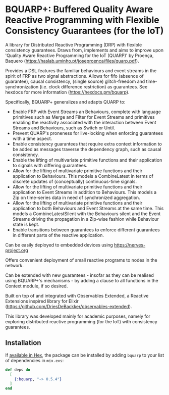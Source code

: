 # BQUARP+: Buffered Quality Aware Reactive Programming with Flexible Consistency Guarantees (for the IoT)

A library for Distributed Reactive Programming (DRP) with flexible consistency guarantees. Draws from, implements and aims to improve upon 'Quality Aware Reactive Programming for the IoT (QUARP)' by Proença, Baquero (https://haslab.uminho.pt/joseproenca/files/quarp.pdf).

Provides a DSL features the familiar behaviours and event streams in the spirit of FRP as two signal abstractions. Allows for fifo (absence of guarantee), causal consistency, (single source) glitch-freedom and time-synchronization (i.e. clock difference restriction) as guarantees. See hexdocs for more information (https://hexdocs.pm/bquarp).

Specifically, BQUARP+ generalizes and adapts QUARP to:
* Enable FRP with Event Streams an Behaviours, complete with language primitives such as Merge and Filter for Event Streams and primitives enabling the reactivity associated with the interaction between Event Streams and Behaviours, such as Switch or Until.
* Prevent QUARP's proneness for live-locking when enforcing guarantees with a time aspect.
* Enable consistency guarantees that require extra context information to be added as messages traverse the dependency graph, such as causal consistency.
* Enable the lifting of multivariate primitive functions and their application to signals with differing guarantees.
* Allow for the lifting of multivariate primitive functions and their application to Behaviours. This models a CombineLatest in terms of discrete updates of (conceptually) continuous-time signals.
* Allow for the lifting of multivariate primitive functions and their application to Event Streams in addition to Behaviours. This models a Zip on time-series data in need of synchronized aggregation.
* Allow for the lifting of multivariate primitive functions and their application to both Behaviours and Event Streams at the same time. This models a CombineLatestSilent with the Behaviours silent and the Event Streams driving the propagation in a Zip-wise fashion while Behaviour state is kept.
* Enable transitions between guarantees to enforce different guarantees in different parts of the reactive application.

Can be easily deployed to embedded devices using https://nerves-project.org

Offers convenient deployment of small reactive programs to nodes in the network.

Can be extended with new guarantees - insofar as they can be realised using BQUARP+'s mechanisms - by adding a clause to all functions in the Context module, if so desired.

Built on top of and integrated with Observables Extended, a Reactive Extensions inspired library for Elixir (https://github.com/DriesDeBackker/observables-extended).

This library was developed mainly for academic purposes, namely for exploring distributed reactive programming (for the IoT) with consistency guarantees.

## Installation

If [available in Hex](https://hex.pm/docs/publish), the package can be installed
by adding `bquarp` to your list of dependencies in `mix.exs`:

```elixir
def deps do
  [
    {:bquarp, "~> 0.5.4"}
  ]
end
```